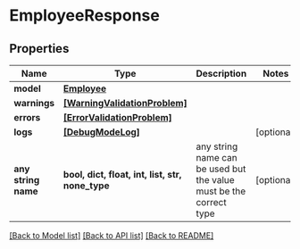 # EmployeeResponse

## Properties

| Name                | Type                                                          | Description                                                        | Notes      |
| ------------------- | ------------------------------------------------------------- | ------------------------------------------------------------------ | ---------- |
| **model**           | [**Employee**](Employee.md)                                   |                                                                    |
| **warnings**        | [**[WarningValidationProblem]**](WarningValidationProblem.md) |                                                                    |
| **errors**          | [**[ErrorValidationProblem]**](ErrorValidationProblem.md)     |                                                                    |
| **logs**            | [**[DebugModeLog]**](DebugModeLog.md)                         |                                                                    | [optional] |
| **any string name** | **bool, dict, float, int, list, str, none_type**              | any string name can be used but the value must be the correct type | [optional] |

[[Back to Model list]](../README.md#documentation-for-models) [[Back to API list]](../README.md#documentation-for-api-endpoints) [[Back to README]](../README.md)
